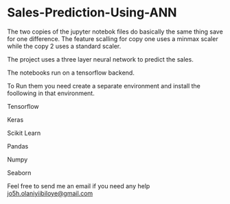 # Sales-Prediction-Using-ANN

The two copies of the jupyter notebok files do basically the same thing save for one difference. The feature scalling for copy one uses a minmax scaler while the copy 2 uses a standard scaler.

The project uses a three layer neural network to predict the sales.

The notebooks run on a tensorflow backend.

To Run them you need create a separate environment and install the foollowing in that environment.

Tensorflow

Keras

Scikit Learn

Pandas

Numpy

Seaborn

Feel free to send me an email if you need any help
jo5h.olaniyiibiloye@gmail.com
